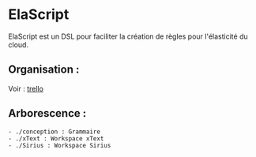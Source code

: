 # ElaScript 
ElaScript est un DSL pour faciliter la création de règles pour l'élasticité du cloud.

## Organisation :
Voir : [trello](https://trello.com/b/eXo56Ghg/elascript)

## Arborescence :
	- ./conception : Grammaire
	- ./xText : Workspace xText
	- ./Sirius : Workspace Sirius
